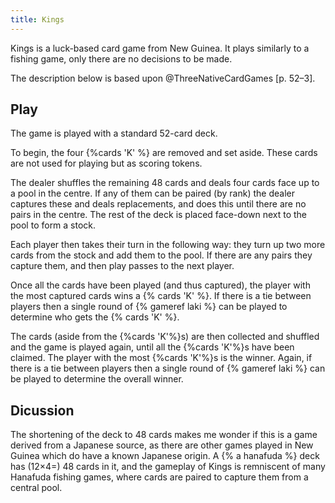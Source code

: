 ```yaml
---
title: Kings
---
```


<p class="lead">
Kings is a luck-based card game from New Guinea. It plays similarly to a fishing
game, only there are no decisions to be made.
</p>

<!-- excerpt -->

The description below is based upon @ThreeNativeCardGames [p. 52–3].

## Play

The game is played with a standard 52-card deck. 

To begin, the four {%cards 'K' %} are removed and set aside. These cards are not
used for playing but as scoring tokens.

The dealer shuffles the remaining 48 cards and deals four cards face up to a
pool in the centre. If any of them can be paired (by rank) the dealer captures
these and deals replacements, and does this until there are no pairs in the
centre. The rest of the deck is placed face-down next to the pool to form a
stock.

Each player then takes their turn in the following way: they turn up two more
cards from the stock and add them to the pool. If there are any pairs they
capture them, and then play passes to the next player.

Once all the cards have been played (and thus captured), the player with the
most captured cards wins a {% cards 'K' %}. If there is a tie between players
then a single round of {% gameref laki %} can be played to determine who gets
the {% cards 'K' %}.

The cards (aside from the {%cards 'K'%}s) are then collected and shuffled and
the game is played again, until all the {%cards 'K'%}s have been claimed. The
player with the most {%cards 'K'%}s is the winner. Again, if there is a tie
between players then a single round of {% gameref laki %} can be played to
determine the overall winner.

## Dicussion

The shortening of the deck to 48 cards makes me wonder if this is a game derived
from a Japanese source, as there are other games played in New Guinea which do
have a known Japanese origin. A {% a hanafuda %} deck has (12×4=) 48 cards in
it, and the gameplay of Kings is remniscent of many <span lang="ja-Latn"
class="noun">Hanafuda</span> fishing games, where cards are paired to capture
them from a central pool.
